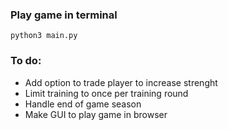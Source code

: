 
### Play game in terminal

    python3 main.py



### To do:

- Add option to trade player to increase strenght
- Limit training to once per training round
- Handle end of game season
- Make GUI to play game in browser